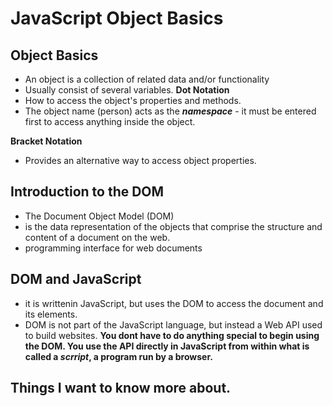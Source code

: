 # JavaScript Object Basics

## Object Basics
- An object is a collection of related data and/or functionality
- Usually consist of several variables.
**Dot Notation**
- How to access the object's properties and methods.
- The object name (person) acts as the ***namespace*** - it must be entered first to access anything inside the object.

**Bracket Notation**
- Provides an alternative way to access object properties.

## Introduction to the DOM
- The Document Object Model (DOM) 
- is the data representation of the objects that comprise the structure and content of a document on the web.
- programming interface for web documents

##  DOM and JavaScript 
- it is writtenin JavaScript, but uses the DOM to access the document and its elements.
- DOM is not part of the JavaScript language, but instead a Web API used to build websites.
 **You dont have to do anything special to begin using the DOM. You use the API directly in JavaScript from within what is called a ***scrript***, a program run by a browser.**


## Things I want to know more about.